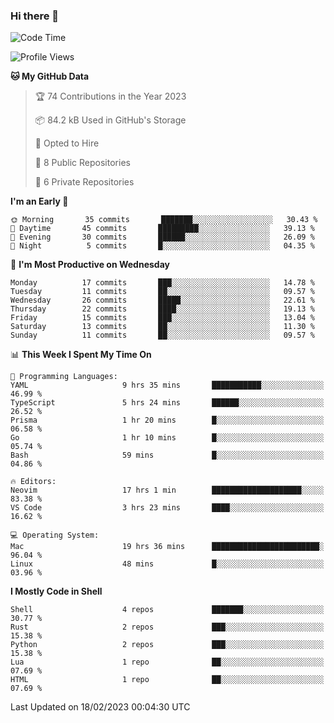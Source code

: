 ### Hi there 👋
<!--![visitors](https://visitor-badge.glitch.me/badge?page_id=d0zingcat)-->
<!--
**d0zingcat/d0zingcat** is a ✨ _special_ ✨ repository because its `README.md` (this file) appears on your GitHub profile.

Here are some ideas to get you started:

- 🔭 I’m currently working on ...
- 🌱 I’m currently learning ...
- 👯 I’m looking to collaborate on ...
- 🤔 I’m looking for help with ...
- 💬 Ask me about ...
- 📫 How to reach me: ...
- 😄 Pronouns: ...
- ⚡ Fun fact: ...
-->
<!--START_SECTION:waka-->
![Code Time](http://img.shields.io/badge/Code%20Time-2%2C315%20hrs%207%20mins-blue)

![Profile Views](http://img.shields.io/badge/Profile%20Views-108-blue)

**🐱 My GitHub Data** 

> 🏆 74 Contributions in the Year 2023
 > 
> 📦 84.2 kB Used in GitHub's Storage 
 > 
> 💼 Opted to Hire
 > 
> 📜 8 Public Repositories 
 > 
> 🔑 6 Private Repositories  
 > 
**I'm an Early 🐤** 

```text
🌞 Morning       35 commits       ███████░░░░░░░░░░░░░░░░░░   30.43 % 
🌆 Daytime       45 commits       █████████░░░░░░░░░░░░░░░░   39.13 % 
🌃 Evening       30 commits       ██████░░░░░░░░░░░░░░░░░░░   26.09 % 
🌙 Night          5 commits       █░░░░░░░░░░░░░░░░░░░░░░░░   04.35 % 

```
📅 **I'm Most Productive on Wednesday** 

```text
Monday          17 commits       ███░░░░░░░░░░░░░░░░░░░░░░   14.78 % 
Tuesday         11 commits       ██░░░░░░░░░░░░░░░░░░░░░░░   09.57 % 
Wednesday       26 commits       █████░░░░░░░░░░░░░░░░░░░░   22.61 % 
Thursday        22 commits       ████░░░░░░░░░░░░░░░░░░░░░   19.13 % 
Friday          15 commits       ███░░░░░░░░░░░░░░░░░░░░░░   13.04 % 
Saturday        13 commits       ██░░░░░░░░░░░░░░░░░░░░░░░   11.30 % 
Sunday          11 commits       ██░░░░░░░░░░░░░░░░░░░░░░░   09.57 % 

```


📊 **This Week I Spent My Time On** 

```text
💬 Programming Languages: 
YAML                     9 hrs 35 mins       ███████████░░░░░░░░░░░░░░   46.99 % 
TypeScript               5 hrs 24 mins       ██████░░░░░░░░░░░░░░░░░░░   26.52 % 
Prisma                   1 hr 20 mins        █░░░░░░░░░░░░░░░░░░░░░░░░   06.58 % 
Go                       1 hr 10 mins        █░░░░░░░░░░░░░░░░░░░░░░░░   05.74 % 
Bash                     59 mins             █░░░░░░░░░░░░░░░░░░░░░░░░   04.86 % 

🔥 Editors: 
Neovim                   17 hrs 1 min        ████████████████████░░░░░   83.38 % 
VS Code                  3 hrs 23 mins       ████░░░░░░░░░░░░░░░░░░░░░   16.62 % 

💻 Operating System: 
Mac                      19 hrs 36 mins      ████████████████████████░   96.04 % 
Linux                    48 mins             █░░░░░░░░░░░░░░░░░░░░░░░░   03.96 % 

```

**I Mostly Code in Shell** 

```text
Shell                    4 repos             ███████░░░░░░░░░░░░░░░░░░   30.77 % 
Rust                     2 repos             ███░░░░░░░░░░░░░░░░░░░░░░   15.38 % 
Python                   2 repos             ███░░░░░░░░░░░░░░░░░░░░░░   15.38 % 
Lua                      1 repo              ██░░░░░░░░░░░░░░░░░░░░░░░   07.69 % 
HTML                     1 repo              ██░░░░░░░░░░░░░░░░░░░░░░░   07.69 % 

```



 Last Updated on 18/02/2023 00:04:30 UTC
<!--END_SECTION:waka-->

